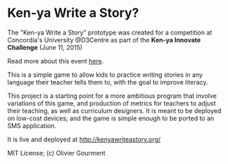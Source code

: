 Ken-ya Write a Story?
===

The "Ken-ya Write a Story" prototype was created for a competition at Concordia's University @D3Centre as part of the **Ken-ya Innovate Challenge** (June 11, 2015)

Read more about this event [here](http://socialinnovationchallenges.splashthat.com/).

This is a simple game to allow kids to practice writing stories in any language their teacher tells them to, with the goal to improve literacy.

This project is a starting point for a more ambitious program that involve variations of this game, and production of metrics for teachers to adjust their teaching, as well as curriculum designers. It is meant to be deployed on low-cost devices; and the game is simple enough to be ported to an SMS application.

It is live and deployed at http://kenyawriteastory.org/


MIT License; (c) Olivier Gourment

